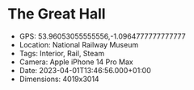 # The Great Hall

- GPS: 53.96053055555556,-1.0964777777777777
- Location: National Railway Museum
- Tags: Interior, Rail, Steam
- Camera: Apple iPhone 14 Pro Max
- Date: 2023-04-01T13:46:56.000+01:00
- Dimensions: 4019x3014
